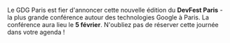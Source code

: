 Le GDG Paris est fier d'annoncer cette nouvelle édition du **DevFest Paris** - la plus grande conférence autour des technologies Google à Paris.
La conférence aura lieu le **5 février**.
N'oubliez pas de réserver cette journée dans votre agenda !
